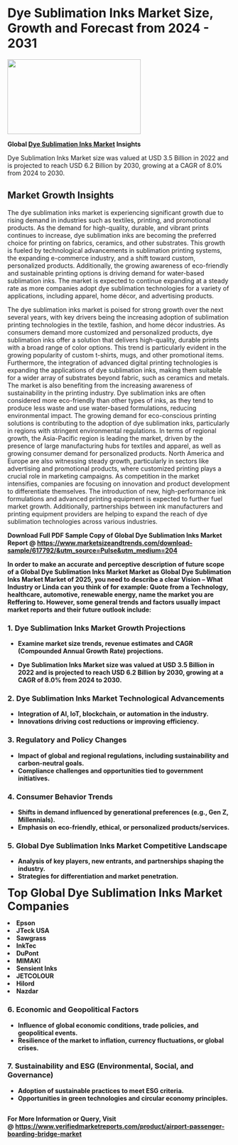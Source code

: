 <H1>Dye Sublimation Inks Market Size, Growth and Forecast from 2024 - 2031</H1><img class="aligncenter size-medium wp-image-584254" src="https://thirdeyenews.in/wp-content/uploads/2024/09/Global-Market-Research-300x168.jpeg" alt="" width="300" height="168" /><p><strong>Global&nbsp;<a href="https://www.marketsizeandtrends.com/download-sample/617792/&amp;utm_source=Pulse&amp;utm_medium=204">Dye Sublimation Inks Market</a> Insights</strong></p><p>Dye Sublimation Inks Market size was valued at USD 3.5 Billion in 2022 and is projected to reach USD 6.2 Billion by 2030, growing at a CAGR of 8.0% from 2024 to 2030.</p><p><h2>Market Growth Insights</h2> <p>The dye sublimation inks market is experiencing significant growth due to rising demand in industries such as textiles, printing, and promotional products. As the demand for high-quality, durable, and vibrant prints continues to increase, dye sublimation inks are becoming the preferred choice for printing on fabrics, ceramics, and other substrates. This growth is fueled by technological advancements in sublimation printing systems, the expanding e-commerce industry, and a shift toward custom, personalized products. Additionally, the growing awareness of eco-friendly and sustainable printing options is driving demand for water-based sublimation inks. The market is expected to continue expanding at a steady rate as more companies adopt dye sublimation technologies for a variety of applications, including apparel, home décor, and advertising products.</p> <p><strong></strong></p> <p>The dye sublimation inks market is poised for strong growth over the next several years, with key drivers being the increasing adoption of sublimation printing technologies in the textile, fashion, and home décor industries. As consumers demand more customized and personalized products, dye sublimation inks offer a solution that delivers high-quality, durable prints with a broad range of color options. This trend is particularly evident in the growing popularity of custom t-shirts, mugs, and other promotional items. Furthermore, the integration of advanced digital printing technologies is expanding the applications of dye sublimation inks, making them suitable for a wider array of substrates beyond fabric, such as ceramics and metals. The market is also benefiting from the increasing awareness of sustainability in the printing industry. Dye sublimation inks are often considered more eco-friendly than other types of inks, as they tend to produce less waste and use water-based formulations, reducing environmental impact. The growing demand for eco-conscious printing solutions is contributing to the adoption of dye sublimation inks, particularly in regions with stringent environmental regulations. In terms of regional growth, the Asia-Pacific region is leading the market, driven by the presence of large manufacturing hubs for textiles and apparel, as well as growing consumer demand for personalized products. North America and Europe are also witnessing steady growth, particularly in sectors like advertising and promotional products, where customized printing plays a crucial role in marketing campaigns. As competition in the market intensifies, companies are focusing on innovation and product development to differentiate themselves. The introduction of new, high-performance ink formulations and advanced printing equipment is expected to further fuel market growth. Additionally, partnerships between ink manufacturers and printing equipment providers are helping to expand the reach of dye sublimation technologies across various industries. <p><strong></p><p><span class=""><strong>Download Full PDF Sample Copy of Global Dye Sublimation Inks Market Report</strong> @ <a href="https://www.marketsizeandtrends.com/download-sample/617792/&amp;utm_source=Pulse&amp;utm_medium=204" target="_blank">https://www.marketsizeandtrends.com/download-sample/617792/&amp;utm_source=Pulse&amp;utm_medium=204</a></span></p><p>In order to make an accurate and perceptive description of future scope of a Global&nbsp;Dye Sublimation Inks Market Market as Global&nbsp;Dye Sublimation Inks Market Market of 2025, you need to describe a clear Vision &ndash; What Industry or Linda can you think of for example: Quote from a Technology, healthcare, automotive, renewable energy, name the market you are Reffering to. However, some general trends and factors usually impact market reports and their future outlook include:</p><h3>1.&nbsp;<strong>Dye Sublimation Inks Market Growth Projections</strong></h3><ul><li>Examine market size trends, revenue estimates and CAGR (Compounded Annual Growth Rate) projections.</li><li><p>Dye Sublimation Inks Market size was valued at USD 3.5 Billion in 2022 and is projected to reach USD 6.2 Billion by 2030, growing at a CAGR of 8.0% from 2024 to 2030.</p></li></ul><h3>2.&nbsp;<strong>Dye Sublimation Inks Market Technological Advancements</strong></h3><ul><li>Integration of AI, IoT, blockchain, or automation in the industry.</li><li>Innovations driving cost reductions or improving efficiency.</li></ul><h3>3.&nbsp;<strong>Regulatory and Policy Changes</strong></h3><ul><li>Impact of global and regional regulations, including sustainability and carbon-neutral goals.</li><li>Compliance challenges and opportunities tied to government initiatives.</li></ul><h3>4.&nbsp;<strong>Consumer Behavior Trends</strong></h3><ul><li>Shifts in demand influenced by generational preferences (e.g., Gen Z, Millennials).</li><li>Emphasis on eco-friendly, ethical, or personalized products/services.</li></ul><h3>5.&nbsp;<strong>Global Dye Sublimation Inks Market Competitive Landscape</strong></h3><ul><li>Analysis of key players, new entrants, and partnerships shaping the industry.</li><li>Strategies for differentiation and market penetration.</li></ul><p data-pm-slice="1 1 []"><span style="color: inherit; font-family: inherit; font-size: 25px;">Top Global Dye Sublimation Inks Market Companies</span></p><div class="" data-test-id=""><p><li>Epson</li><li> JTeck USA</li><li> Sawgrass</li><li> InkTec</li><li> DuPont</li><li> MIMAKI</li><li> Sensient Inks</li><li> JETCOLOUR</li><li> Hilord</li><li> Nazdar</li></p></div><h3>6.&nbsp;<strong>Economic and Geopolitical Factors</strong></h3><ul><li>Influence of global economic conditions, trade policies, and geopolitical events.</li><li>Resilience of the market to inflation, currency fluctuations, or global crises.</li></ul><h3>7.&nbsp;<strong>Sustainability and ESG (Environmental, Social, and Governance)</strong></h3><ul><li>Adoption of sustainable practices to meet ESG criteria.</li><li>Opportunities in green technologies and circular economy principles.</li></ul><h2><strong style="font-size: 14px;">For More Information or Query, Visit @&nbsp;</strong><a style="background-color: #ffffff; font-size: 14px;" href="https://www.marketsizeandtrends.com/report/dye-sublimation-inks-market/" target="_blank">https://www.verifiedmarketreports.com/product/airport-passenger-boarding-bridge-market</a></h2>
